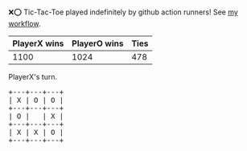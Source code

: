 :x::o: Tic-Tac-Toe played indefinitely by github action runners! See [my workflow](.github/workflows/play.yaml).

|PlayerX wins|PlayerO wins|Ties|
|-|-|-|
|1100|1024|478|

PlayerX's turn.

<pre>
+---+---+---+
| X | O | O |
+---+---+---+
| O |   | X |
+---+---+---+
| X | X | O |
+---+---+---+
</pre>